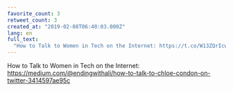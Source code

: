 ```yaml
---
favorite_count: 3
retweet_count: 3
created_at: "2019-02-08T06:40:03.000Z"
lang: en
full_text:
  "How to Talk to Women in Tech on the Internet: https://t.co/W13ZQrIcwT"
---
```


How to Talk to Women in Tech on the Internet:
<https://medium.com/@endingwithali/how-to-talk-to-chloe-condon-on-twitter-3414597ae95c>
